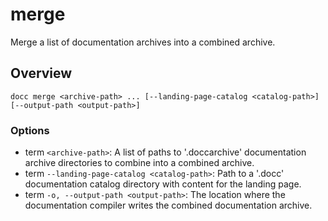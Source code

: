 # merge

Merge a list of documentation archives into a combined archive.

## Overview

`docc merge <archive-path> ... [--landing-page-catalog <catalog-path>] [--output-path <output-path>]`

### Options

- term `<archive-path>`:          A list of paths to '.doccarchive' documentation archive directories to combine
                        into a combined archive.
- term `--landing-page-catalog <catalog-path>`:
                        Path to a '.docc' documentation catalog directory with content for the landing
                        page.
- term `-o, --output-path <output-path>`:
                        The location where the documentation compiler writes the combined documentation
                        archive.
